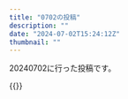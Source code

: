 ```yaml
---
title: "0702の投稿"
description: ""
date: "2024-07-02T15:24:12Z"
thumbnail: ""
---
```

20240702に行った投稿です。
<!--more-->
{{<othersns text="無断学習なあ。個人的な感覚だとまずネットだとクローラが情報を吸い上げてくのは当たり前だからそういう場所に上げた時点で自分としては絵やデータがそのまま転載されるんでなければ別に<br/>結局学習モデルがどういうものかっていうと究極的にはどういう絵かっていう説明文に対してあるピクセルにある色が来る確率のデータを作ってるだけで<br/>多分ピクセル単位の確率とかではないんだろうけどなんらかの確率につながるデータだからなあ。だから自分的には学習データに元の絵は入ってない判定で学習されることも必要経費てきな<br/><br/>自分が問題にするとしたらＡＩ関係なく無断転載<br/>絵がどこで見られるかはある程度コントロールできてもいいはず<br/>まあこの考えとGoogle検索の画像とかが矛盾するから参照させる場合にはこういう方法でもいいっていう考えを追加しないといけないか" url="https://qunagi.qunagi.net/notice/AjVjXqCBRpvS5zyUa0" screenname="jme/k.h" date="2024-07-02T05:53:42.000Z">}}
